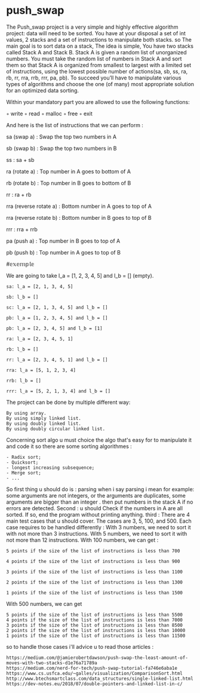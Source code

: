 # push_swap
The Push_swap project is a very simple and highly effective algorithm project: data will need to be sorted. You have at your disposal a set of int values, 2 stacks and a set of instructions to manipulate both stacks. so The main goal is to sort data on a stack, The idea is simple, You have two stacks called Stack A and Stack B. Stack A is given a random list of unorganized numbers. You must take the random list of numbers in Stack A and sort them so that Stack A is organized from smallest to largest with a limited set of instructions, using the lowest possible number of actions(sa, sb, ss, ra, rb, rr, rra, rrb, rrr, pa, pb). To succeed you’ll have to manipulate various types of algorithms and choose the one (of many) most appropriate solution for an optimized data sorting.

Within your mandatory part you are allowed to use the following functions:

◦ write
◦ read
◦ malloc
◦ free
◦ exit

And here is the list of instructions that we can perform :

sa (swap a) : Swap the top two numbers in A

sb (swap b) : Swap the top two numbers in B

ss : sa + sb

ra (rotate a) : Top number in A goes to bottom of A

rb (rotate b) : Top number in B goes to bottom of B

rr : ra + rb

rra (reverse rotate a) : Bottom number in A goes to top of A

rra (reverse rotate b) : Bottom number in B goes to top of B

rrr : rra + rrb

pa (push a) : Top number in B goes to top of A

pb (push b) : Top number in A goes to top of B

  #𝕖𝕩𝕖𝕞𝕡𝕝𝕖
  
   We are going to take l_a = [1, 2, 3, 4, 5] and l_b = [] (empty).
   
    sa: l_a = [2, 1, 3, 4, 5]
    
    sb: l_b = []
    
    sc: l_a = [2, 1, 3, 4, 5] and l_b = []
    
	pb: l_a = [1, 2, 3, 4, 5] and l_b = []
	
    pb: l_a = [2, 3, 4, 5] and l_b = [1]
    
    ra: l_a = [2, 3, 4, 5, 1]
    
    rb: l_b = []
    
    rr: l_a = [2, 3, 4, 5, 1] and l_b = []
    
    rra: l_a = [5, 1, 2, 3, 4]
    
    rrb: l_b = []
    
    rrr: l_a = [5, 2, 1, 3, 4] and l_b = []

The project can be done by multiple different way:

    By using array.
    By using simply linked list.
    By using doubly linked list.
    By using doubly circular linked list.

Concerning sort algo u must choice the algo that's easy for to manipulate it and code it so there are some sorting algorithmes :

	- Radix sort;
	- Quicksort;
	- longest increasing subsequence;
	- Merge sort;
	- ...

So first thing u should do is : parsing 
when i say parsing i mean for example: some arguments are not integers, or the arguments are duplicates, some arguments are bigger than an integer . then put numbers in the stack A if no errors are detected.
Second : u should Check if the numbers in A are all sorted. If so, end the program without printing anything.
third : There are 4 main test cases that u should cover. The cases are 3, 5, 100, and 500. Each case requires to be handled differently :
With 3 numbers, we need to sort it with not more than 3 instructions.
With 5 numbers, we need to sort it with not more than 12 instructions.
With 100 numbers, we can get :

	5 points if the size of the list of instructions is less than 700
	
	4 points if the size of the list of instructions is less than 900
	
	3 points if the size of the list of instructions is less than 1100
	
	2 points if the size of the list of instructions is less than 1300
	
	1 points if the size of the list of instructions is less than 1500
	
With 500 numbers, we can get

	5 points if the size of the list of instructions is less than 5500
	4 points if the size of the list of instructions is less than 7000
	3 points if the size of the list of instructions is less than 8500
	2 points if the size of the list of instructions is less than 10000
	1 points if the size of the list of instructions is less than 11500

so to handle those cases i'll advice u to read those articles :

	https://medium.com/@jamierobertdawson/push-swap-the-least-amount-of-moves-with-two-stacks-d1e76a71789a
	https://medium.com/nerd-for-tech/push-swap-tutorial-fa746e6aba1e
	https://www.cs.usfca.edu/~galles/visualization/ComparisonSort.html
	http://www.btechsmartclass.com/data_structures/single-linked-list.html
	https://dev-notes.eu/2018/07/double-pointers-and-linked-list-in-c/
	
